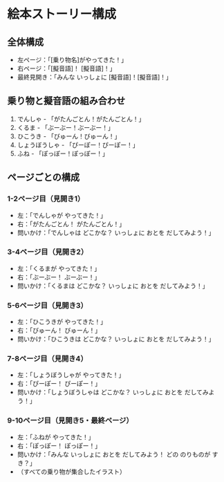 # 絵本ストーリー構成

## 全体構成
- 左ページ：「[乗り物名]がやってきた！」
- 右ページ：「[擬音語]！ [擬音語]！」
- 最終見開き：「みんな いっしょに [擬音語]！[擬音語]！」

## 乗り物と擬音語の組み合わせ
1. でんしゃ - 「がたんごとん！がたんごとん！」
2. くるま - 「ぶーぶー！ぶーぶー！」
3. ひこうき - 「びゅーん！びゅーん！」
4. しょうぼうしゃ - 「ぴーぽー！ぴーぽー！」
5. ふね - 「ぽっぽー！ぽっぽー！」

## ページごとの構成

### 1-2ページ目（見開き1）
- 左：「でんしゃが やってきた！」
- 右：「がたんごとん！ がたんごとん！」
- 問いかけ：「でんしゃは どこかな？ いっしょに おとを だしてみよう！」

### 3-4ページ目（見開き2）
- 左：「くるまが やってきた！」
- 右：「ぶーぶー！ ぶーぶー！」
- 問いかけ：「くるまは どこかな？ いっしょに おとを だしてみよう！」

### 5-6ページ目（見開き3）
- 左：「ひこうきが やってきた！」
- 右：「びゅーん！ びゅーん！」
- 問いかけ：「ひこうきは どこかな？ いっしょに おとを だしてみよう！」

### 7-8ページ目（見開き4）
- 左：「しょうぼうしゃが やってきた！」
- 右：「ぴーぽー！ ぴーぽー！」
- 問いかけ：「しょうぼうしゃは どこかな？ いっしょに おとを だしてみよう！」

### 9-10ページ目（見開き5・最終ページ）
- 左：「ふねが やってきた！」
- 右：「ぽっぽー！ ぽっぽー！」
- 問いかけ：「みんな いっしょに おとを だしてみよう！ どの のりものが すき？」
- （すべての乗り物が集合したイラスト）